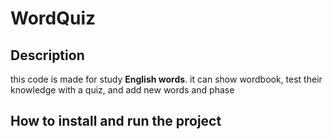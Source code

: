 # WordQuiz
## Description
this code is made for study **English words**.
it can show wordbook, test their knowledge with a quiz, and add new words and phase

## How to install and run the project

